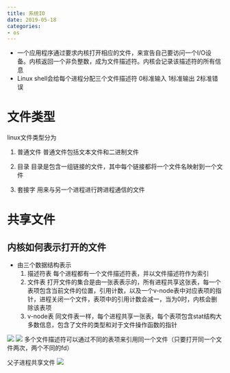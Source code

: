 ```yaml
--- 
title: 系统IO 
date: 2019-05-18
categories: 
- os 
---
```


* 一个应用程序通过要求内核打开相应的文件，来宣告自己要访问一个I/O设备。内核返回一个非负整数，成为文件描述符。内核会记录该描述符的所有信息
* Linux shell会给每个进程分配三个文件描述符 0标准输入 1标准输出 2标准错误

# 文件类型
linux文件类型分为

1. 普通文件
    普通文件包括文本文件和二进制文件

2. 目录
    目录是包含一组链接的文件，其中每个链接都将一个文件名映射到一个文件

3. 套接字
    用来与另一个进程进行跨进程通信的文件

# 共享文件

## 内核如何表示打开的文件
* 由三个数据结构表示
    1. 描述符表
        每个进程都有一个文件描述符表，并以文件描述符作为索引
    2. 文件表
        打开文件的集合是由一张表表示的，所有进程共享这张表，每一个表项包含当前文件的位置，引用计数，以及一个v-node表中对应表项的指针，进程关闭一个文件，表项中的引用计数会减一，当为0时，内核会删除该表项
    3. v-node表
        同文件表一样，每个进程共享一张表，每个表项包含stat结构大多数信息，包含了文件的类型和对于文件操作函数的指针

![](https://cdn.jsdelivr.net/gh/nber1994/fu0k@master/uPic/20190517154306397_36844765.png)
![](https://cdn.jsdelivr.net/gh/nber1994/fu0k@master/uPic/20190517154326425_774675019.png)
多个文件描述符可以通过不同的表项来引用同一个文件（只要打开同一个文件两次，两个不同的fd）

父子进程共享文件
![](https://cdn.jsdelivr.net/gh/nber1994/fu0k@master/uPic/20190517154352000_1917176219.png)

